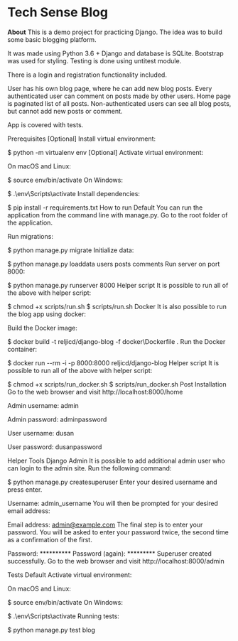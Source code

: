 # Tech Sense Blog

**About**
This is a demo project for practicing Django. The idea was to build some basic blogging platform.

It was made using Python 3.6 + Django and database is SQLite. Bootstrap was used for styling. Testing is done using untitest module.

There is a login and registration functionality included.

User has his own blog page, where he can add new blog posts. Every authenticated user can comment on posts made by other users. Home page is paginated list of all posts. Non-authenticated users can see all blog posts, but cannot add new posts or comment.

App is covered with tests.

Prerequisites
[Optional] Install virtual environment:

$ python -m virtualenv env
[Optional] Activate virtual environment:

On macOS and Linux:

$ source env/bin/activate
On Windows:

$ .\env\Scripts\activate
Install dependencies:

$ pip install -r requirements.txt
How to run
Default
You can run the application from the command line with manage.py. Go to the root folder of the application.

Run migrations:

$ python manage.py migrate
Initialize data:

$ python manage.py loaddata users posts comments
Run server on port 8000:

$ python manage.py runserver 8000
Helper script
It is possible to run all of the above with helper script:

$ chmod +x scripts/run.sh
$ scripts/run.sh
Docker
It is also possible to run the blog app using docker:

Build the Docker image:

$ docker build -t reljicd/django-blog -f docker\Dockerfile .
Run the Docker container:

$ docker run --rm -i -p 8000:8000 reljicd/django-blog
Helper script
It is possible to run all of the above with helper script:

$ chmod +x scripts/run_docker.sh
$ scripts/run_docker.sh
Post Installation
Go to the web browser and visit http://localhost:8000/home

Admin username: admin

Admin password: adminpassword

User username: dusan

User password: dusanpassword

Helper Tools
Django Admin
It is possible to add additional admin user who can login to the admin site. Run the following command:

$ python manage.py createsuperuser
Enter your desired username and press enter.

Username: admin_username
You will then be prompted for your desired email address:

Email address: admin@example.com
The final step is to enter your password. You will be asked to enter your password twice, the second time as a confirmation of the first.

Password: **********
Password (again): *********
Superuser created successfully.
Go to the web browser and visit http://localhost:8000/admin

Tests
Default
Activate virtual environment:

On macOS and Linux:

$ source env/bin/activate
On Windows:

$ .\env\Scripts\activate
Running tests:

$ python manage.py test blog
